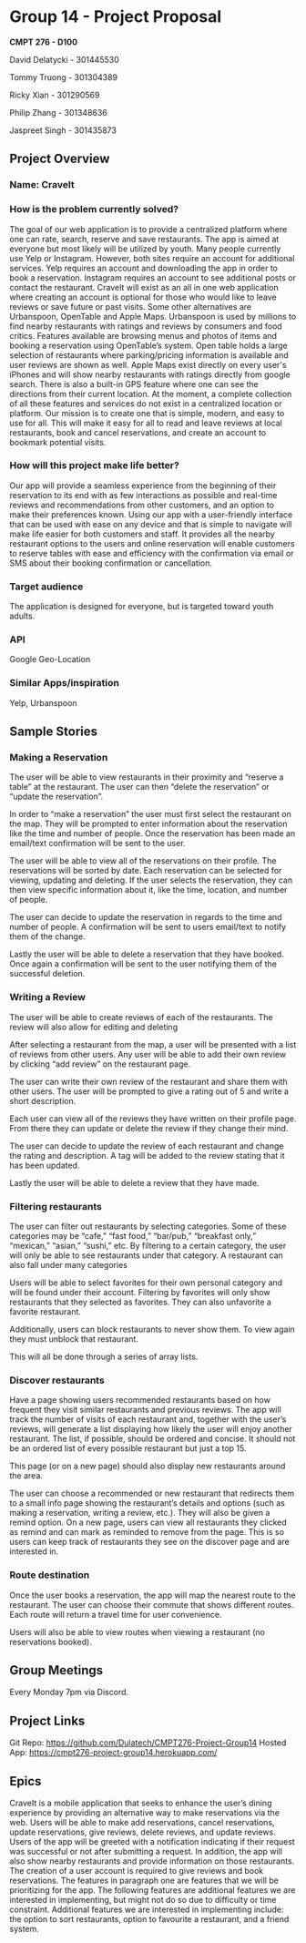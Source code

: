 # Group 14 - Project Proposal
**CMPT 276 - D100**

David Delatycki - 301445530

Tommy Truong - 301304389

Ricky Xian -  301290569

Philip Zhang - 301348636

Jaspreet Singh - 301435873

## Project Overview

### Name: CraveIt

### How is the problem currently solved?
The goal of our web application is to provide a centralized platform where one can rate, search,  reserve and save restaurants. The app is aimed at everyone but most likely will be utilized by youth. Many people currently use Yelp or Instagram. However, both sites require an account for additional services. Yelp requires an account and downloading the app in order to book a reservation. Instagram requires an account to see additional posts or contact the restaurant. CraveIt will exist as an all in one web application where creating an account is optional for those who would like to leave reviews or save future or past visits.
Some other alternatives are Urbanspoon, OpenTable and Apple Maps. Urbanspoon is used by millions to find nearby restaurants with ratings and reviews by consumers and food critics. Features available are browsing menus and photos of items and booking a reservation using OpenTable’s system. Open table holds a large selection of restaurants where parking/pricing information is available and user reviews are shown as well. Apple Maps exist directly on every user's iPhones and will show nearby restaurants with ratings directly from google search. There is also a built-in GPS feature where one can see the directions from their current location.
At the moment, a complete collection of all these features and services do not exist in a centralized location or platform. Our mission is to create one that is simple, modern, and easy to use for all. This will make it easy for all to read and leave reviews at local restaurants, book and cancel reservations, and create an account to bookmark potential visits.
 
 
### How will this project make life better?
Our app will provide a seamless experience from the beginning of their reservation to its end with as few interactions as possible and  real-time reviews and recommendations from other customers, and an option to make their preferences known. Using our app with a user-friendly interface that can be used with ease on any device and that is simple to navigate will make life easier for both customers and staff. It provides all the nearby restaurant options to the users and online reservation will enable customers to reserve tables with ease and efficiency with the confirmation via email or SMS about their booking confirmation or cancellation. 

### Target audience
The application is designed for everyone, but is targeted toward youth adults.

### API 
Google Geo-Location

### Similar Apps/inspiration
Yelp, Urbanspoon

## Sample Stories
### Making a Reservation
The user will be able to view restaurants in their proximity and “reserve a table” at the restaurant. The user can then “delete the reservation” or “update the reservation”.

In order to “make a reservation” the user must first select the restaurant on the map. They will be prompted to enter information about the reservation like the time and number of people. Once the reservation has been made an email/text confirmation will be sent to the user.

The user will be able  to view all of the reservations on their profile. The reservations will be sorted by date. Each reservation can be selected for viewing, updating and deleting.
If the user selects the reservation, they can then view specific information about it, like the time, location, and number of people.

The user can decide to update the reservation in regards to the time and number of people. A confirmation will be sent to users email/text to notify them of the change.

Lastly the user will be able to delete a reservation that they have booked. Once again a confirmation will be sent to the user notifying them of the successful deletion.
 
### Writing a Review
The user will be able to create reviews of each of the restaurants. The review will also allow for editing and deleting

After selecting a restaurant from the map, a user will be presented with a list of reviews from other users. Any user will be able to add their own review by clicking “add review” on the restaurant page.

The user can write their own review of the restaurant and share them with other users. The user will be prompted to give a rating out of 5 and write a short description.

Each user can view all of the reviews they have written on their profile page. From there they can update or delete the review if they change their mind.

The user can decide to update the review of each restaurant and change the rating and description. A tag will be added to the review stating that it has been updated.

Lastly the user will be able to delete a review that they have made.
 
### Filtering restaurants 
The user can filter out restaurants by selecting categories. Some of these categories may be “cafe,” “fast food,” “bar/pub,” “breakfast only,” “mexican,” “asian,” “sushi,” etc. By filtering to a certain category, the user will only be able to see restaurants under that category. A restaurant can also fall under many categories

Users will be able to select favorites for their own personal category and will be found under their account. Filtering by favorites will only show restaurants that they selected as favorites. They can also unfavorite a favorite restaurant.

Additionally, users can block restaurants to never show them. To view again they must unblock that restaurant.

This will all be done through a series of array lists.
 
### Discover restaurants
Have a page showing users recommended restaurants based on how frequent they visit similar restaurants and previous reviews. The app will track the number of visits of each restaurant and, together with the user’s reviews, will generate a list displaying how likely the user will enjoy another restaurant. The list, if possible, should be ordered and concise. It should not be an ordered list of every possible restaurant but just a top 15.

This page (or on a new page) should also display new restaurants around the area. 

The user can choose a recommended or new restaurant that redirects them to a small info page showing the restaurant’s details and options (such as making a reservation, writing a review, etc.). They will also be given a remind option. On a new page, users can view all restaurants they clicked as remind and can mark as reminded to remove from the page. This is so users can keep track of restaurants they see on the discover page and are interested in.
 
### Route destination
Once the user books a reservation, the app will map the nearest route to the restaurant. The user can choose their commute that shows different routes. Each route will return a travel time for user convenience. 

Users will also be able to view routes when viewing a restaurant (no reservations booked).

## Group Meetings
Every Monday 7pm via Discord.

## Project Links
Git Repo: https://github.com/Dulatech/CMPT276-Project-Group14
Hosted App: https://cmpt276-project-group14.herokuapp.com/

## Epics
CraveIt is a mobile application that seeks to enhance the user’s dining experience by providing an alternative way to make reservations via the web. Users will be able to make add reservations, cancel reservations, update reservations, give reviews, delete reviews, and update reviews. Users of the app will be greeted with a notification indicating if their request was successful or not after submitting a request. In addition, the app will also show nearby restaurants and provide information on those restaurants. The creation of a user account is required to give reviews and book reservations.
The features in paragraph one are features that we will be prioritizing for the app. The following features are additional features we are interested in implementing, but might not do so due to difficulty or time constraint. Additional features we are interested in implementing include: the option to sort restaurants, option to favourite a restaurant, and a friend system.
